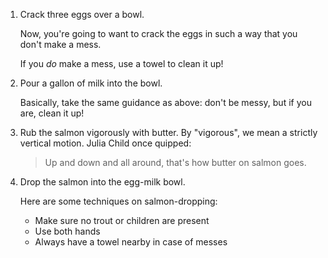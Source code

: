 1. Crack three eggs over a bowl.

    Now, you're going to want to crack the eggs in such a way that you don't make a mess.
    
    If you _do_ make a mess, use a towel to clean it up!
2. Pour a gallon of milk into the bowl.

    Basically, take the same guidance as above: don't be messy, but if you are, clean it up!
3. Rub the salmon vigorously with butter.
  By "vigorous", we mean a strictly vertical motion. Julia Child once quipped:
    > Up and down and all around, that's how butter on salmon goes.
4. Drop the salmon into the egg-milk bowl.

    Here are some techniques on salmon-dropping:
      * Make sure no trout or children are present
      * Use both hands
      * Always have a towel nearby in case of messes
